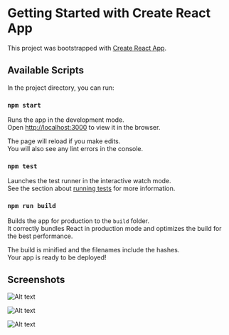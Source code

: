 # Getting Started with Create React App

This project was bootstrapped with [Create React App](https://github.com/facebook/create-react-app).

## Available Scripts

In the project directory, you can run:

### `npm start`

Runs the app in the development mode.\
Open [http://localhost:3000](http://localhost:3000) to view it in the browser.

The page will reload if you make edits.\
You will also see any lint errors in the console.

### `npm test`

Launches the test runner in the interactive watch mode.\
See the section about [running tests](https://facebook.github.io/create-react-app/docs/running-tests) for more information.

### `npm run build`

Builds the app for production to the `build` folder.\
It correctly bundles React in production mode and optimizes the build for the best performance.

The build is minified and the filenames include the hashes.\
Your app is ready to be deployed!

## Screenshots

![Alt text](https://raw.githubusercontent.com/usman10scorpio/usman-iqbal-githubsearch-web/main/public/screenshots/one.png?token=GHSAT0AAAAAABZAYHENK76IH2FZPIXPONVCY4ERXRA "User Inteface mains screen")

![Alt text](https://raw.githubusercontent.com/usman10scorpio/usman-iqbal-githubsearch-web/main/public/screenshots/two.png?token=GHSAT0AAAAAABZAYHENCBCIBDFQL3CA4376Y4ERY7Q "Search results - web")

![Alt text](https://raw.githubusercontent.com/usman10scorpio/usman-iqbal-githubsearch-web/main/public/screenshots/three.png?token=GHSAT0AAAAAABZAYHENSYSS2EOPSVXQWUCWY4ERZ7Q "Search results - mobile")

